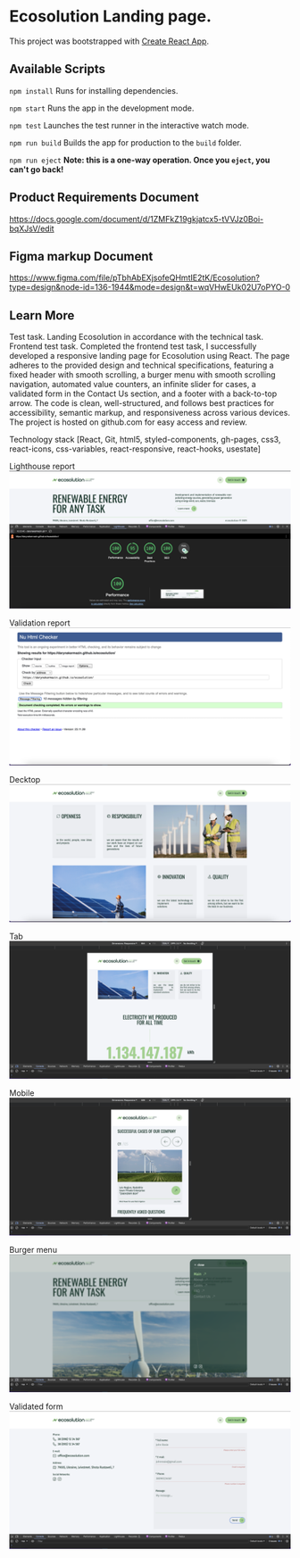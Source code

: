 # Ecosolution Landing page.

This project was bootstrapped with [Create React App](https://github.com/facebook/create-react-app).

## Available Scripts

`npm install`
Runs  for installing dependencies.

`npm start`
Runs the app in the development mode.

`npm test`
Launches the test runner in the interactive watch mode.

`npm run build`
Builds the app for production to the `build` folder.

`npm run eject`
**Note: this is a one-way operation. Once you `eject`, you can't go back!**


## Product Requirements Document
https://docs.google.com/document/d/1ZMFkZ19gkjatcx5-tVVJz0Boi-bqXJsV/edit

## Figma markup Document
https://www.figma.com/file/pTbhAbEXjsofeQHmtIE2tK/Ecosolution?type=design&node-id=136-1944&mode=design&t=wqVHwEUk02U7oPYO-0

## Learn More
Test task. Landing Ecosolution in accordance with the technical task. Frontend test task. Completed the frontend test task, I successfully developed a responsive landing page for Ecosolution using React. The page adheres to the provided design and technical specifications, featuring a fixed header with smooth scrolling, a burger menu with smooth scrolling navigation, automated value counters, an infinite slider for cases, a validated form in the Contact Us section, and a footer with a back-to-top arrow. The code is clean, well-structured, and follows best practices for accessibility, semantic markup, and responsiveness across various devices. The project is hosted on github.com for easy access and review.

Technology stack [React, Git, html5, styled-components, gh-pages, css3, react-icons, css-variables, react-responsive, react-hooks, usestate]

Lighthouse report
![Lighthouse report](https://github.com/darynakarmazin/ecosolution/raw/main/src/img/img-1.png)

Validation report
![Validation report](https://github.com/darynakarmazin/ecosolution/raw/main/src/img/img-2.png)

Decktop
![Validation report](https://github.com/darynakarmazin/ecosolution/raw/main/src/img/img-3.png)

Tab
![Tab page](https://github.com/darynakarmazin/ecosolution/raw/main/src/img/img-4.png)

Mobile
![Mobile page](https://github.com/darynakarmazin/ecosolution/raw/main/src/img/img-5.png)

Burger menu
![Burger menu](https://github.com/darynakarmazin/ecosolution/raw/main/src/img/img-6.png)

Validated form
![Validated form](https://github.com/darynakarmazin/ecosolution/raw/main/src/img/img-7.png)

